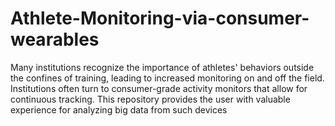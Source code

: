 # Athlete-Monitoring-via-consumer-wearables
Many institutions recognize the importance of athletes' behaviors outside the confines of training, leading to increased monitoring on and off the field. Institutions often turn to consumer-grade activity monitors that allow for continuous tracking. This repository provides the user with valuable experience for analyzing big data from such devices 
